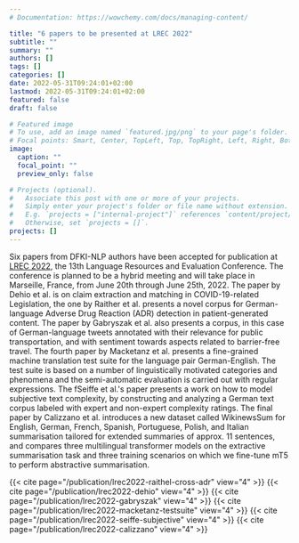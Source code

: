 ```yaml
---
# Documentation: https://wowchemy.com/docs/managing-content/

title: "6 papers to be presented at LREC 2022"
subtitle: ""
summary: ""
authors: []
tags: []
categories: []
date: 2022-05-31T09:24:01+02:00
lastmod: 2022-05-31T09:24:01+02:00
featured: false
draft: false

# Featured image
# To use, add an image named `featured.jpg/png` to your page's folder.
# Focal points: Smart, Center, TopLeft, Top, TopRight, Left, Right, BottomLeft, Bottom, BottomRight.
image:
  caption: ""
  focal_point: ""
  preview_only: false

# Projects (optional).
#   Associate this post with one or more of your projects.
#   Simply enter your project's folder or file name without extension.
#   E.g. `projects = ["internal-project"]` references `content/project/deep-learning/index.md`.
#   Otherwise, set `projects = []`.
projects: []
---
```


Six papers from DFKI-NLP authors have been accepted for publication at [LREC 2022](https://lrec2022.lrec-conf.org/en/), the 13th Language Resources and Evaluation Conference. The conference is planned to be a hybrid meeting and will take place in Marseille, France, from June 20th through June 25th, 2022. The paper by Dehio et al. is on claim extraction and matching in COVID-19-related Legislation, the one by Raither et al. presents a novel corpus for German-language Adverse Drug Reaction (ADR) detection in patient-generated content. The paper by Gabryszak et al. also presents a corpus, in this case of German-language tweets annotated with their relevance for public transportation, and with sentiment towards aspects related to barrier-free travel. The fourth paper by Macketanz et al. presents a fine-grained machine translation test suite for the language pair German-English. The test suite is based on a number of linguistically motivated categories and phenomena and the semi-automatic evaluation is carried out with regular expressions. The fSeiffe et al.'s paper presents a work on how to model subjective text complexity, by constructing and analyzing a German text corpus labeled with expert and non-expert complexity ratings. The final paper by Calizzano et al. introduces a new dataset called WikinewsSum for English, German, French, Spanish, Portuguese, Polish, and Italian summarisation tailored for extended summaries of approx. 11 sentences, and compares three multilingual transformer models on the extractive summarisation task and three training scenarios on which we fine-tune mT5 to perform abstractive summarisation.  

{{< cite page="/publication/lrec2022-raithel-cross-adr" view="4" >}}
{{< cite page="/publication/lrec2022-dehio" view="4" >}}
{{< cite page="/publication/lrec2022-gabryszak" view="4" >}}
{{< cite page="/publication/lrec2022-macketanz-testsuite" view="4" >}}
{{< cite page="/publication/lrec2022-seiffe-subjective" view="4" >}}
{{< cite page="/publication/lrec2022-calizzano" view="4" >}}
